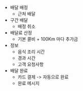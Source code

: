 
- 배달 배정
	- 근처 배달 
- 구간 배달
	- 배정 취소
- 배달료 산정
	- 기본 콜비 + 100Km 마다 추가금
- 정보
	- 음식 조리 시간
	- 경과 시간
	- 고객 요청사항
- 배달 완료
	- 카드 결제 -> 자동으로 완료
	- 완료 메시지